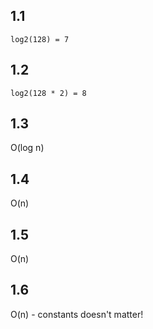 ## 1.1

```
log2(128) = 7
```

## 1.2

```
log2(128 * 2) = 8
```

## 1.3

O(log n)

## 1.4

O(n)

## 1.5

O(n)

## 1.6

O(n) - constants doesn't matter!
